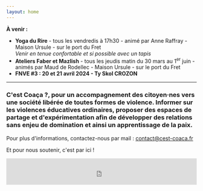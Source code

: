 ```yaml
---
layout: home
---
```

**À venir :**
- **Yoga du Rire** - tous les vendredis à 17h30 - animé par Anne Raffray - Maison Ursule - sur le port du Fret  
*Venir en tenue confortable  et si possible avec un tapis*
- **Ateliers Faber et Mazlish** - tous les jeudis matin du 30 mars au 1<sup>er</sup> juin - animés par Maud de Rodellec - Maison Ursule - sur le port du Fret
- **FNVE #3 : 20 et 21 avril 2024 - Ty Skol CROZON**

*******

### **C'est Coaça ?**, pour un accompagnement des citoyen·nes vers une société libérée de toutes formes de violence. Informer sur les violences éducatives ordinaires, proposer des espaces de partage et d'expérimentation afin de développer des relations sans enjeu de domination et ainsi un apprentissage de la paix.

Pour plus d'informations, contactez-nous par mail : <a href="mailto:contact@cest-coaca.fr">contact@cest-coaca.fr</a>

Et pour nous soutenir, c'est par ici !

<iframe id="haWidget" allowtransparency="true"
src="https://www.helloasso.com/associations/c-est-coaca-c-est-de-la-culture-d-ocytocine-pour-accorder-le-coeur-et-les-actes/adhesions/adhesion-2022-2023/widget-bouton"
style="width: 100%; height: 70px; border: none;"></iframe>


<!--
<center><img class="fit-picture" src="./assets/img/affiche-yoga-du-rire.jpg"
     alt="Affiche Yoga du Rire"></center>
-->